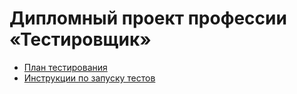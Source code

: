 # Дипломный проект профессии «Тестировщик»
* [План тестирования](https://github.com/Montren/diplom_project/blob/master/Plan.md)
* [Инструкции по запуску тестов](https://github.com/Montren/diplom_project/blob/master/Instructions_for_start.md)